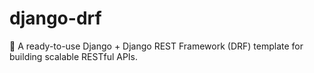 # django-drf
🚀 A ready-to-use Django + Django REST Framework (DRF) template for building scalable RESTful APIs.
